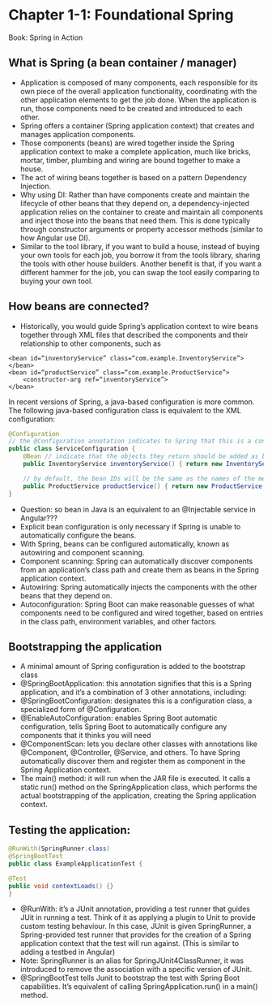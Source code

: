 # Chapter 1-1: Foundational Spring

Book: Spring in Action

## What is Spring (a bean container / manager)

- Application is composed of many components, each responsible for its own piece of the overall application functionality, coordinating with the other application elements to get the job done. When the application is run, those components need to be created and introduced to each other.
- Spring offers a container (Spring application context) that creates and manages application components.
- Those components (beans) are wired together inside the Spring application context to make a complete application, much like bricks, mortar, timber, plumbing and wiring are bound together to make a house.
- The act of wiring beans together is based on a pattern Dependency Injection.
- Why using DI: Rather than have components create and maintain the lifecycle of other beans that they depend on, a dependency-injected application relies on the container to create and maintain all components and inject those into the beans that need them. This is done typically through constructor arguments or property accessor methods (similar to how Angular use DI).
- Similar to the tool library, if you want to build a house, instead of buying your own tools for each job, you borrow it from the tools library, sharing the tools with other house builders. Another benefit is that, if you want a different hammer for the job, you can swap the tool easily comparing to buying your own tool.

## How beans are connected?

- Historically, you would guide Spring’s application context to wire beans together through XML files that described the components and their relationship to other components, such as

```
<bean id=“inventoryService” class=“com.example.InventoryService”></bean>
<bean id=“productService” class=“com.example.ProductService”>
	<constructor-arg ref=“inventoryService”>
</bean>
```

In recent versions of Spring, a java-based configuration is more common. The following java-based configuration class is equivalent to the XML configuration:

```java
@Configuration
// the @Configuration annotation indicates to Spring that this is a configuration class that will provide beans to the Spring application context, an equivalent to a XML file
public class ServiceConfiguration {
	@Bean // indicate that the objects they return should be added as beans in the application context
	public InventoryService inventoryService() { return new InventoryService(); }

	// by default, the bean IDs will be the same as the names of the methods that define them, in this case, the bean ID is productService
	public ProductService productService() { return new ProductService(); }
}
```

- Question: so bean in Java is an equivalent to an @Injectable service in Angular???
- Explicit bean configuration is only necessary if Spring is unable to automatically configure the beans.
- With Spring, beans can be configured automatically, known as autowiring and component scanning.
- Component scanning: Spring can automatically discover components from an application’s class path and create them as beans in the Spring application context.
- Autowiring: Spring automatically injects the components with the other beans that they depend on.
- Autoconfiguration: Spring Boot can make reasonable guesses of what components need to be configured and wired together, based on entries in the class path, environment variables, and other factors.

## Bootstrapping the application

- A minimal amount of Spring configuration is added to the bootstrap class
- @SpringBootApplication: this annotation signifies that this is a Spring application, and it’s a combination of 3 other annotations, including:
- @SpringBootConfiguration: designates this is a configuration class, a specialized form of @Configuration.
- @EnableAutoConfiguration: enables Spring Boot automatic configuration, tells Spring Boot to automatically configure any components that it thinks you will need
- @ComponentScan: lets you declare other classes with annotations like @Component, @Controller, @Service, and others. To have Spring automatically discover them and register them as component in the Spring Application context.
- The main() method: it will run when the JAR file is executed. It calls a static run() method on the SpringApplication class, which performs the actual bootstrapping of the application, creating the Spring application context.

## Testing the application:

```java
@RunWith(SpringRunner.class)
@SpringBootTest
public class ExampleApplicationTest {

@Test
public void contextLoads() {}
}
```

- @RunWith: it’s a JUnit annotation, providing a test runner that guides JUit in running a test. Think of it as applying a plugin to Unit to provide custom testing behaviour. In this case, JUnit is given SpringRunner, a Spring-provided test runner that provides for the creation of a Spring application context that the test will run against. (This is similar to adding a testbed in Angular)
- Note: SpringRunner is an alias for SpringJUnit4ClassRunner, it was introduced to remove the association with a specific version of JUnit.
- @SpringBootTest tells Junit to bootstrap the test with Spring Boot capabilities. It’s equivalent of calling SpringApplication.run() in a main() method.
